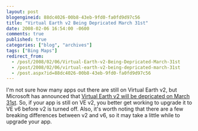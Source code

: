 ```yaml
---
layout: post
blogengineid: 88dc4026-00b8-43eb-9fd0-fa0fd9d97c56
title: "Virtual Earth v2 Being Depricated March 31st"
date: 2008-02-06 16:54:00 -0600
comments: true
published: true
categories: ["blog", "archives"]
tags: ["Bing Maps"]
redirect_from: 
  - /post/2008/02/06/Virtual-Earth-v2-Being-Depricated-March-31st
  - /post/2008/02/06/virtual-earth-v2-being-depricated-march-31st
  - /post.aspx?id=88dc4026-00b8-43eb-9fd0-fa0fd9d97c56
---
```

<!-- more -->


I&#39;m not sure how many apps out there are still on Virtual Earth v2, but Microsoft has announced that <a href="http://blogs.msdn.com/virtualearth/archive/2008/02/04/virtual-earth-version-2-being-deprecated.aspx">Virtual Earth v2 will be depricated on March 31st</a>. So, if your app is still on VE v2, you better get working to upgrade it to VE v6 before v2 is turned off. Also, it&#39;s worth noting that there are a few breaking differences between v2 and v6, so it may take a little while to upgrade your app.

